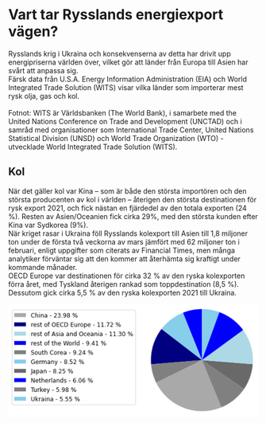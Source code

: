 # Vart tar Rysslands energiexport vägen?
Rysslands krig i Ukraina och konsekvenserna av detta har drivit upp energipriserna världen över, vilket gör att länder från Europa till Asien har svårt att anpassa sig.
<br>
Färsk data från U.S.A. Energy Information Administration (EIA) och World Integrated Trade Solution (WITS) visar vilka länder som importerar mest rysk olja, gas och kol.
<br>
<br>
Fotnot: WITS är Världsbanken (The World Bank), i samarbete med the United Nations Conference on Trade and Development (UNCTAD) och i samråd med organisationer som International Trade Center, United Nations Statistical Division (UNSD) och World Trade Organization (WTO) - utvecklade World Integrated Trade Solution (WITS).
<br>
## Kol
När det gäller kol var Kina – som är både den största importören och den största producenten av kol i världen – återigen den största destinationen för rysk export 2021, och fick nästan en fjärdedel av den totala exporten (24 %). Resten av Asien/Oceanien fick cirka 29%, med den största kunden efter Kina var Sydkorea (9%).
<br>
När kriget rasar i Ukraina föll Rysslands kolexport till Asien till 1,8 miljoner ton under de första två veckorna av mars jämfört med 62 miljoner ton i februari, enligt uppgifter som citerats av Financial Times, men många analytiker förväntar sig att den kommer att återhämta sig kraftigt under kommande månader.
<br>
OECD Europe var destinationen för cirka 32 % av den ryska kolexporten förra året, med Tyskland återigen rankad som toppdestination (8,5 %). Dessutom gick cirka 5,5 % av den ryska kolexporten 2021 till Ukraina.

![Piechart Kol](https://github.com/IoT-Dude/blogg_mtrl/blob/main/piechart_rysk_kol.png)
